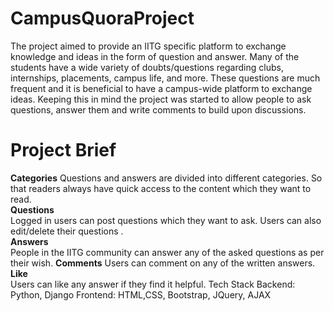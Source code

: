 # CampusQuoraProject

The project aimed to provide an IITG specific platform to exchange knowledge and ideas in the form of question and answer. Many of the students have a wide variety of doubts/questions regarding clubs, internships, placements, campus life, and more. These questions are much frequent and it is beneficial to have a campus-wide platform to exchange ideas. Keeping this in mind the project was started to allow people to ask questions, answer them and write comments to build upon discussions.  
# Project Brief 
**Categories**
 Questions and answers are divided into different categories. So that readers always have quick access to the content which they want to read.   
 **Questions**  
 Logged in users can post questions which they want to ask. Users can also edit/delete their questions .  
 **Answers**  
 People in the IITG community can answer any of the asked questions as per their wish.
 **Comments** 
 Users can comment on any of the written answers.  
 **Like**  
 Users can like any answer if they find it helpful. Tech Stack Backend: Python, Django Frontend: HTML,CSS, Bootstrap, JQuery, AJAX
